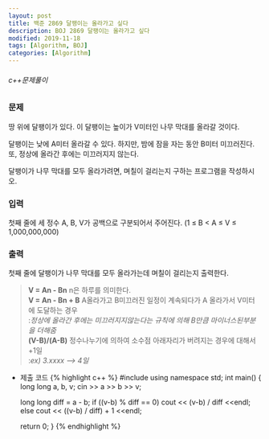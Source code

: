 ```yaml
---
layout: post
title: 백준 2869 달팽이는 올라가고 싶다
description: BOJ 2869 달팽이는 올라가고 싶다
modified: 2019-11-18
tags: [Algorithm, BOJ]
categories: [Algorithm]
---
```

###### c++문제풀이
 
### 문제

땅 위에 달팽이가 있다. 이 달팽이는 높이가 V미터인 나무 막대를 올라갈 것이다.  

달팽이는 낮에 A미터 올라갈 수 있다. 하지만, 밤에 잠을 자는 동안 B미터 미끄러진다. 또, 정상에 올라간 후에는 미끄러지지 않는다.  

달팽이가 나무 막대를 모두 올라가려면, 며칠이 걸리는지 구하는 프로그램을 작성하시오.   

### 입력
첫째 줄에 세 정수 A, B, V가 공백으로 구분되어서 주어진다. (1 ≤ B < A ≤ V ≤ 1,000,000,000)  

### 출력
첫째 줄에 달팽이가 나무 막대를 모두 올라가는데 며칠이 걸리는지 출력한다.   

> **V = An - Bn** n은 하루를 의미한다.   
> **V = An - Bn + B** A올라가고 B미끄러진 일정이 계속되다가 A 올라가서 V미터에 도달하는 경우  
> :*정상에 올라간 후에는 미끄러지지않는다는 규칙에 의해 B만큼 마이너스된부분을 더해줌*  
> **(V-B)/(A-B)** 정수나누기에 의하여 소수점 아래자리가 버려지는 경우에 대해서 +1일  
> :*ex) 3.xxxx  --> 4일*    

- 제출 코드
{% highlight c++ %}
#include <iostream>
using namespace std; 
int main()
{
	long long a, b, v;
	cin >> a >> b >> v;
	
	long long diff = a - b;
	if ((v-b) % diff == 0)
		cout << (v-b) / diff <<endl;
	else
	    cout << ((v-b) / diff) + 1 <<endl;
    
	return 0;
}
{% endhighlight %}
